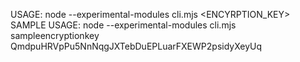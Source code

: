USAGE: node --experimental-modules cli.mjs <ENCYRPTION_KEY> <cid>
<br />
SAMPLE USAGE: node --experimental-modules cli.mjs sampleencryptionkey QmdpuHRVpPu5NnNqgJXTebDuEPLuarFXEWP2psidyXeyUq